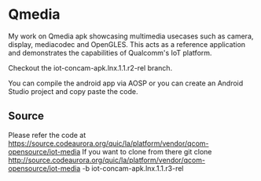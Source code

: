 # Qmedia
My work on Qmedia apk showcasing multimedia usecases such as camera, display, mediacodec and OpenGLES. This acts as a reference application and demonstrates the capabilities of Qualcomm's IoT platform.

Checkout the  iot-concam-apk.lnx.1.1.r2-rel  branch.

You can compile the android app via AOSP or you can create an Android Studio project and copy paste the code.


## Source
Please refer the code at https://source.codeaurora.org/quic/la/platform/vendor/qcom-opensource/iot-media
If you want to clone from there
git clone http://source.codeaurora.org/quic/la/platform/vendor/qcom-opensource/iot-media -b iot-concam-apk.lnx.1.1.r3-rel
